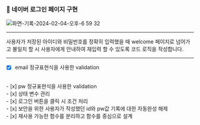 ### 🔐 네이버 로그인 페이지 구현
![화면-기록-2024-02-04-오후-6 59 32](https://github.com/heesun2/js_homework/assets/92114270/aa34b2d1-86c1-4243-a873-67a5508c642d)

---


사용자가 저장된 아이디와 비밀번호를 정확히 입력했을 때 welcome 페이지로 넘어가고 불일치 할 시 사용자에게 안내하여 재입력 할 수  있도록 코드 로직을 작성합니다.

---
- [x]  email 정규표현식을 사용한 validation
<br>
- [x] pw 정규표현식을 사용한 validation
<br>
- [x] 상태 변수 관리
<br>
- [x] 로그인 버튼을 클릭 시 조건 처리
<br>
- [x] 보안을 위한 사용자가 작성했던 id와 pw값 기록에 대한 자동완성 해제
<br>
- [x] 재사용 가능한 함수를 분리하고 함수를 중심으로 설계



